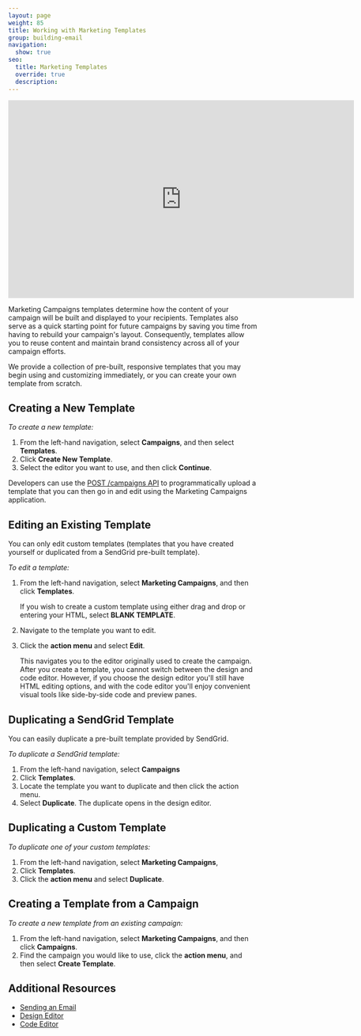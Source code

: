 ```yaml
---
layout: page
weight: 85
title: Working with Marketing Templates
group: building-email
navigation:
  show: true
seo:
  title: Marketing Templates
  override: true
  description:
---
```


<iframe src="https://player.vimeo.com/video/120738522" width="700" height="400" frameborder="0" webkitallowfullscreen mozallowfullscreen allowfullscreen></iframe>

Marketing Campaigns templates determine how the content of your campaign will be built and displayed to your recipients. Templates also serve as a quick starting point for future campaigns by saving you time from having to rebuild your campaign's layout. Consequently, templates allow you to reuse content and maintain brand consistency across all of your campaign efforts.

We provide a collection of pre-built, responsive templates that you may begin using and customizing immediately, or you can create your own template from scratch.


 ## 	Creating a New Template

*To create a new template:*

1. From the left-hand navigation, select **Campaigns**, and then select **Templates**.
2. Click **Create New Template**.
3. Select the editor you want to use, and then click **Continue**.

<call-out>

Developers can use the [POST /campaigns API](https://sendgrid.api-docs.io/v3.0/campaigns-api/create-a-campaign) to programmatically upload a template that you can then go in and edit using the Marketing Campaigns application.

</call-out>

 ## 	Editing an Existing Template

You can only edit custom templates (templates that you have created yourself or duplicated from a SendGrid pre-built template).

*To edit a template:*

1. From the left-hand navigation, select **Marketing Campaigns**, and then click **Templates**.

   If you wish to create a custom template using either drag and drop or entering your HTML, select **BLANK TEMPLATE**.

1. Navigate to the template you want to edit.  
1. Click the **action menu** and select **Edit**.

   This navigates you to the editor originally used to create the campaign. After you create a template, you cannot switch between the design and code editor. However, if you choose the design editor you'll still have HTML editing options, and with the code editor you'll enjoy convenient visual tools like side-by-side code and preview panes.


 ## 	Duplicating a SendGrid Template

You can easily duplicate a pre-built template provided by SendGrid.

*To duplicate a SendGrid template:*

1. From the left-hand navigation, select **Campaigns**
1. Click **Templates**.
1. Locate the template you want to duplicate and then click the action menu.
1. Select **Duplicate**. The duplicate opens in the design editor.

 ## 	Duplicating a Custom Template

*To duplicate one of your custom templates:*

1. From the left-hand navigation, select **Marketing Campaigns**,
1. Click **Templates**.
1. Click the **action menu** and select **Duplicate**.

 ## 	Creating a Template from a Campaign

*To create a new template from an existing campaign:*

1. From the left-hand navigation, select **Marketing Campaigns**, and then click **Campaigns**.
1. Find the campaign you would like to use, click the **action menu**, and then select **Create Template**.

 ## 	Additional Resources

- [Sending an Email]({{root_url}}/ui/sending-email/how-to-send-email-with-marketing-campaigns/)
- [Design Editor]({{root_url}}/ui/sending-email/editor/#-The-Design-Editor)
- [Code Editor]({{root_url}}/ui/sending-email/editor/#the-code-editor)
